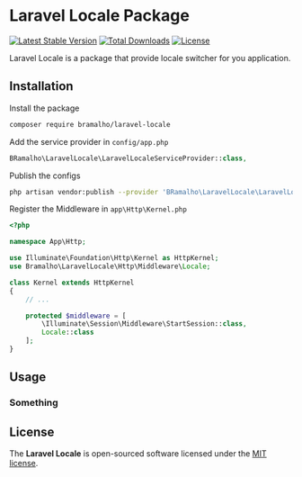 # Laravel Locale Package

[![Latest Stable Version](https://poser.pugx.org/bramalho/laravel-locale/v/stable)](https://packagist.org/packages/bramalho/laravel-locale)
[![Total Downloads](https://poser.pugx.org/bramalho/laravel-locale/downloads)](https://packagist.org/packages/bramalho/laravel-locale)
[![License](https://poser.pugx.org/bramalho/laravel-locale/license)](https://packagist.org/packages/bramalho/laravel-locale)

Laravel Locale is a package that provide locale switcher for you application.

## Installation
Install the package
```sh
composer require bramalho/laravel-locale
```

Add the service provider in `config/app.php`

```php
BRamalho\LaravelLocale\LaravelLocaleServiceProvider::class,
```

Publish the configs
```sh
php artisan vendor:publish --provider 'BRamalho\LaravelLocale\LaravelLocaleServiceProvider'
```

Register the Middleware in `app\Http\Kernel.php`
```php
<?php

namespace App\Http;

use Illuminate\Foundation\Http\Kernel as HttpKernel;
use Bramalho\LaravelLocale\Http\Middleware\Locale;

class Kernel extends HttpKernel
{
    // ...

    protected $middleware = [
        \Illuminate\Session\Middleware\StartSession::class,
        Locale::class
    ];
}
```

## Usage

### Something

## License
The **Laravel Locale** is open-sourced software licensed under the [MIT license](http://opensource.org/licenses/MIT).
